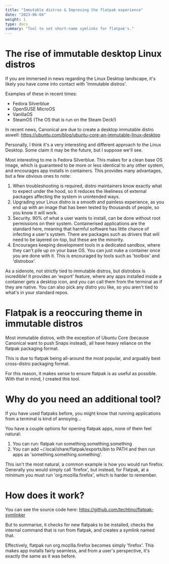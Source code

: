 ```yaml
---
title: "Immutable distros & Improving the flatpak experience"
date: "2023-06-04"
weight: 1
type: docs
summary: "Tool to set short-name symlinks for flatpak's."
---
```


# The rise of immutable desktop Linux distros

If you are immersed in news regarding the Linux Desktop landscape, it's likely you have come into contact with 'Immutable distros'.

Examples of these in recent times:
- Fedora Silverblue
- OpenSUSE MicroOS 
- VanillaOS
- SteamOS (The OS that is run on the Steam Deck!)

In recent news, Canonical are due to create a desktop immutable distro aswell:
https://ubuntu.com/blog/ubuntu-core-an-immutable-linux-desktop

Personally, I think it's a very interesting and different approach to the Linux Desktop. Some claim it may be the future, but I suppose we'll see.

Most interesting to me is Fedora Silverblue. This makes for a clean base OS image, which is guaranteed to be more or less identical to any other system, and encourages app installs in containers. This provides many advantages, but a few obvious ones to note:

1. When troubleshooting is required, distro maintainers know exactly what to expect under the hood, so it reduces the likeliness of external packages affecting the system in unintended ways.
2. Upgrading your Linux distro is a smooth and painless experience, as you end up with an image that has been tested by thousands of people, so you know it will work.
3. Security. 90% of what a user wants to install, can be done without root permissions on their system. Containerised applications are the standard here, meaning that harmful software has little chance of infecting a user's system. There are packages such as drivers that will need to be layered on-top, but these are the minority.
4. Encourages keeping development tools in a dedicated sandbox, where they can't pile up on your base OS. You can just nuke a container once you are done with it. This is encouraged by tools such as 'toolbox' and 'distrobox'.

As a sidenote, not strictly tied to immutable distros, but distrobox is incredible! It provides an 'export' feature, where any apps installed inside a container gets a desktop icon, and you can call them from the terminal as if they are native. You can also pick any distro you like, so you aren't tied to what's in your standard repos.

# Flatpak is a reoccuring theme in immutable distros
Most immutable distros, with the exception of Ubuntu Core (because Canonical want to push Snaps instead), all have heavy reliance on the flatpak packaging format.

This is due to flatpak being all-around the most popular, and arguably best cross-distro packaging format.

For this reason, it makes sense to ensure flatpak is as useful as possible. With that in mind, I created this tool.

# Why do you need an additional tool?
If you have used flatpaks before, you might know that running applications from a terminal is kind of annoying...

You have a couple options for opening flatpak apps, none of them feel natural:
1. You can run: flatpak run something.something.something
2. You can add ~/.local/share/flatpak/exports/bin to PATH and then run apps as 'something.something.something'.

This isn't the most natural, a common example is how you would run firefox. Generally you would simply call 'firefox', but instead, for Flatpak, at a minimum you must run 'org.mozilla.firefox', which is harder to remember.

# How does it work?

You can see the source code here:
https://github.com/techtino/flatpak-symlinker

But to summarise, it checks for new flatpaks to be installed, checks the internal command that is run from flatpak, and creates a symlink named that.

Effectively, flatpak run org.mozilla.firefox becomes simply 'firefox'. This makes app installs fairly seamless, and from a user's perspective, it's exactly the same as it was before.
